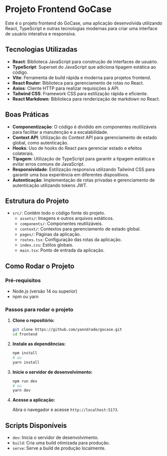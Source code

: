 # Projeto Frontend GoCase

Este é o projeto frontend do GoCase, uma aplicação desenvolvida utilizando React, TypeScript e outras tecnologias modernas para criar uma interface de usuário interativa e responsiva.

## Tecnologias Utilizadas

- **React**: Biblioteca JavaScript para construção de interfaces de usuário.
- **TypeScript**: Superset do JavaScript que adiciona tipagem estática ao código.
- **Vite**: Ferramenta de build rápida e moderna para projetos frontend.
- **React Router**: Biblioteca para gerenciamento de rotas no React.
- **Axios**: Cliente HTTP para realizar requisições à API.
- **Tailwind CSS**: Framework CSS para estilização rápida e eficiente.
- **React Markdown**: Biblioteca para renderização de markdown no React.

## Boas Práticas

- **Componentização**: O código é dividido em componentes reutilizáveis para facilitar a manutenção e a escalabilidade.
- **Context API**: Utilização do Context API para gerenciamento de estado global, como autenticação.
- **Hooks**: Uso de hooks do React para gerenciar estado e efeitos colaterais.
- **Tipagem**: Utilização de TypeScript para garantir a tipagem estática e evitar erros comuns de JavaScript.
- **Responsividade**: Estilização responsiva utilizando Tailwind CSS para garantir uma boa experiência em diferentes dispositivos.
- **Autenticação**: Implementação de rotas privadas e gerenciamento de autenticação utilizando tokens JWT.

## Estrutura do Projeto

- `src/`: Contém todo o código fonte do projeto.
  - `assets/`: Imagens e outros arquivos estáticos.
  - `components/`: Componentes reutilizáveis.
  - `context/`: Contextos para gerenciamento de estado global.
  - `pages/`: Páginas da aplicação.
  - `routes.tsx`: Configuração das rotas da aplicação.
  - `index.css`: Estilos globais.
  - `main.tsx`: Ponto de entrada da aplicação.

## Como Rodar o Projeto

### Pré-requisitos

- Node.js (versão 14 ou superior)
- npm ou yarn

### Passos para rodar o projeto

1. **Clone o repositório:**

   ```bash
   git clone https://github.com/yanndrade/gocase.git
   cd frontend
   ```

2. **Instale as dependências:**

   ```bash
   npm install
   # ou
   yarn install
   ```

3. **Inicie o servidor de desenvolvimento:**

   ```bash
   npm run dev
   # ou
   yarn dev
   ```

4. **Acesse a aplicação:**

   Abra o navegador e acesse `http://localhost:5173`.

## Scripts Disponíveis

- `dev`: Inicia o servidor de desenvolvimento.
- `build`: Cria uma build otimizada para produção.
- `serve`: Serve a build de produção localmente.
